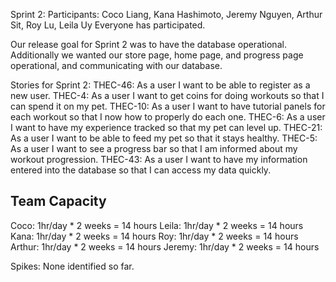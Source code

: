 Sprint 2:
Participants: Coco Liang, Kana Hashimoto, Jeremy Nguyen, Arthur Sit, Roy Lu, Leila Uy
Everyone has participated.

Our release goal for Sprint 2 was to have the database operational. Additionally we wanted our store page, home page, and progress page operational, and communicating with our database.

Stories for Sprint 2:
THEC-46: As a user I want to be able to register as a new user.
THEC-4: As a user I want to get coins for doing workouts so that I can spend it on my pet.
THEC-10: As a user I want to have tutorial panels for each workout so that I now how to properly do each one.
THEC-6: As a user I want to have my experience tracked so that my pet can level up.
THEC-21: As a user I want to be able to feed my pet so that it stays healthy.
THEC-5: As a user I want to see a progress bar so that I am informed about my workout progression.
THEC-43: As a user I want to have my information entered into the database so that I can access my data quickly.

Team Capacity
------------
Coco: 1hr/day * 2 weeks = 14 hours
Leila: 1hr/day * 2 weeks = 14 hours
Kana: 1hr/day * 2 weeks = 14 hours
Roy: 1hr/day * 2 weeks = 14 hours
Arthur: 1hr/day * 2 weeks = 14 hours
Jeremy: 1hr/day * 2 weeks = 14 hours

Spikes:
None identified so far.